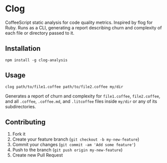 # Clog

CoffeeScript static analysis for code quality metrics. Inspired by flog for Ruby. Runs as a CLI, generating a report describing churn and complexity of each file or directory passed to it.

## Installation

`npm install -g clog-analysis`

## Usage

`clog path/to/file1.coffee path/to/file2.coffee my/dir`

Generates a report of churn and complexity for `file1.coffee`, `file2.coffee`, and all `.coffee`, `.coffee.md`, and `.litcoffee` files inside `my/dir` or any of its subdirectories.

## Contributing

1. Fork it
2. Create your feature branch (`git checkout -b my-new-feature`)
3. Commit your changes (`git commit -am 'Add some feature'`)
4. Push to the branch (`git push origin my-new-feature`)
5. Create new Pull Request